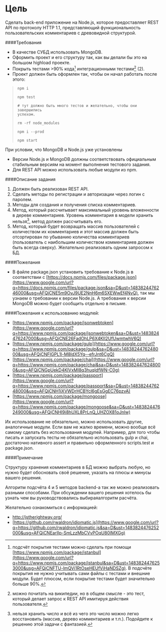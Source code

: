 Цель
====

Сделать back-end приложение на Node.js, которое предоставляет REST API по протоколу HTTP 1.1, представляющий функциональность пользовательских комментариев с древовидной структурой.

####Требования

-   В качестве СУБД использовать MongoDB.
-   Оформить проект и его структуру так, как вы делали бы это на большом highload проекте.
-   Покрыть тестами \>90% кода[^calcTest] интеграционными тестами[^wiki] (2).
-   Проект должен быть оформлен так, чтобы он начал работать после этого:
    
><code>npm i\
>npm test\
>\# тут должно быть много тестов и желательно, чтобы они завершились успехом.\
>rm -rf node\_modules\
>npm i --prod\
>npm start</code>

При условии, что MongoDB и Node.js уже установлены

- Версии Node.js и MongoDB должны соответствовать официальным стабильным версиям на момент выполнения тестового задания.
- Для REST API можно использовать любые модули из npm.

####Описание задания

1.  Должен быть реализован REST API.
2.  Сделать методы по регистрации и авторизации через логин с паролем.
3.  Методы для создания и получения списка комментариев.
4.  Метод, который рассчитывает максимальный уровень вложенности в дереве комментариев. Уровень комментария в модели хранить нельзя[^not], метод должен рассчитывать его.
5.  Метод, который будет возвращать массив пользователей с количеством их комментариев и этот массив должен быть отсортирован по убыванию количества комментариев (пользователь с наибольшим количеством комментариев должен быть всегда сверху). Желательно реализовать одним запросом к БД.

####Пожелания

- В файле package.json установить требование к Node.js в соответствии с [https://docs.npmjs.com/files/package.json](https://www.google.com/url?q=https://docs.npmjs.com/files/package.json&sa=D&ust=1483824476246000&usg=AFQjCNE5m9OvJ9UE2NnH6m6SXEWwEf4NvQ), так мы узнаем о требовании к версии Node.js. А требования к версии MongoDB можно будет сообщить отдельно в письме.

####Пожелания к использованию модулей:

-   [https://www.npmjs.com/package/jsonwebtoken](https://www.google.com/url?q=https://www.npmjs.com/package/jsonwebtoken&sa=D&ust=1483824476247000&usg=AFQjCNE26FadOhLP6X4KIl2UfUwmtwhV6Q)
-   [https://www.npmjs.com/package/gulp](https://www.google.com/url?q=https://www.npmjs.com/package/gulp&sa=D&ust=1483824476248000&usg=AFQjCNFIGPL1l-M8IdX5Yq--efrJnt6CgQ)
-   [https://www.npmjs.com/package/chai](https://www.google.com/url?q=https://www.npmjs.com/package/chai&sa=D&ust=1483824476248000&usg=AFQjCNGpUekD4KlVxMI8q3huqldfWN-C0g)
-   [https://www.npmjs.com/package/passport](https://www.google.com/url?q=https://www.npmjs.com/package/passport&sa=D&ust=1483824476248000&usg=AFQjCNH1iXVWDrHCBYcl6gEsGgEC76pzvA)
-   [https://www.npmjs.com/package/mongoose](https://www.google.com/url?q=https://www.npmjs.com/package/mongoose&sa=D&ust=1483824476249000&usg=AFQjCNHI9i8hUXL8PrLnQ_UHZOX81oJnIw)

Их использование не обязательно, можно использовать другие, аналогичные модули. Если вам не жалко времени, можно вообще всё самому сделать без использования модулей. Например, для того чтобы писать и запускать тесты не обязательно использовать gulp и chai, достаточно нативного assert и правильно оформленного scripts.test и package.json.

####Примечание

Структуру хранения комментариев в БД можно выбрать любую, но нужно будет обосновать своё решение, указать на плюсы и минусы вашего решения.

Алгоритм подсчёта 4 и 5 методов backend-а так же можно реализовать разными способами. При обсуждении вашего решения хотелось бы узнать чем вы руководствовались выбираяалгоритм расчёта.

Желательно ознакомиться с информацией:
- http://jstherightway.org/
- [https://github.com/rwaldron/idiomatic.js](https://www.google.com/url?q=https://github.com/rwaldron/idiomatic.js&sa=D&ust=1483824476252000&usg=AFQjCNEarIIp-SmLzzMbCVvPOqU80IMXGg)

[^calcTest]: подсчёт покрытия тестами можно сделать при помощи [https://www.npmjs.com/package/istanbul](https://www.google.com/url?q=https://www.npmjs.com/package/istanbul&sa=D&ust=1483824476253000&usg=AFQjCNFTU-lmQVi1RtOseHEUfViHaNDSZg). В подсчёте покрытия не нужно учитывать сами файлы с тестами и внешние
модули. Будет плюсом, если покрытие тестами будет значительно больше 90%.

[^wiki]: можно почитать на википедии, но в общем смысле - это тест, который делает запрос к REST API имитируя действия пользователя.

[^not]: нельзя хранить число и всё из чего это число можно легко восстановить (массив, дерево комментариев и т.п.). Подойдите к решению этой задачи с фантазией.